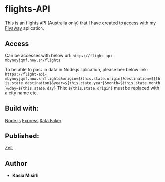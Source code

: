 # flights-API

This is an flights API (Australia only) that I have created to access with my [Flyaway](https://kasiamisirli.github.io/flight_search_engine/) aplication.

## Access

Can be accesses with below url:
```https://flight-api-mbynoyjqmf.now.sh/flights```

To be able to pass in data in Node.js aplication, please bee below link:
```https://flight-api-mbynoyjqmf.now.sh/flights&origin=${this.state.origin}&destination=${this.state.destination}&year=${this.state.year}&month=${this.state.month}&day=${this.state.day}```
This: 
```${this.state.origin}``` must be replaced with a city name etc.

## Build with:

[Node.js](https://nodejs.org/en/)
[Express](https://expressjs.com/)
[Data Faker](https://www.npmjs.com/package/data-faker)

## Published:

[Zeit](https://zeit.co)

## Author

* **Kasia Misirli** 

